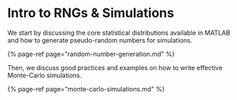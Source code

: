 # Intro to RNGs & Simulations

We start by discussing the core statistical distributions available in MATLAB and how to generate pseudo-random numbers for simulations.

{% page-ref page="random-number-generation.md" %}

Then, we discuss good practices and examples on how to write effective Monte-Carlo simulations.

{% page-ref page="monte-carlo-simulations.md" %}



